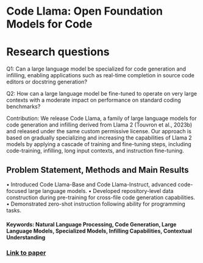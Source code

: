 # Code Llama: Open Foundation Models for Code

# Research questions
Q1: Can a large language model be specialized for code generation and infilling, enabling applications such as real-time completion in source code editors or docstring generation?

Q2: How can a large language model be fine-tuned to operate on very large contexts with a moderate impact on performance on standard coding benchmarks?

Contribution: We release Code Llama, a family of large language models for code generation and infilling derived from Llama 2 (Touvron et al., 2023b) and released under the same custom permissive license. Our approach is based on gradually specializing and increasing the capabilities of Llama 2 models by applying a cascade of training and fine-tuning steps, including code-training, infilling, long input contexts, and instruction fine-tuning.

## Problem Statement, Methods and Main Results

• Introduced Code Llama-Base and Code Llama-Instruct, advanced code-focused large language models.
• Developed repository-level data construction during pre-training for cross-file code generation capabilities.
• Demonstrated zero-shot instruction following ability for programming tasks.

#### Keywords: Natural Language Processing, Code Generation, Large Language Models, Specialized Models, Infilling Capabilities, Contextual Understanding


### [Link to paper](https://arxiv.org/abs/2308.12950v3)
